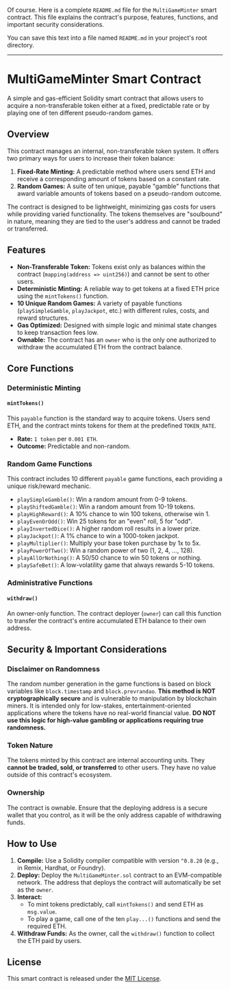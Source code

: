 Of course. Here is a complete `README.md` file for the `MultiGameMinter` smart contract. This file explains the contract's purpose, features, functions, and important security considerations.

You can save this text into a file named `README.md` in your project's root directory.

---

# MultiGameMinter Smart Contract

A simple and gas-efficient Solidity smart contract that allows users to acquire a non-transferable token either at a fixed, predictable rate or by playing one of ten different pseudo-random games.

## Overview

This contract manages an internal, non-transferable token system. It offers two primary ways for users to increase their token balance:

1.  **Fixed-Rate Minting:** A predictable method where users send ETH and receive a corresponding amount of tokens based on a constant rate.
2.  **Random Games:** A suite of ten unique, payable "gamble" functions that award variable amounts of tokens based on a pseudo-random outcome.

The contract is designed to be lightweight, minimizing gas costs for users while providing varied functionality. The tokens themselves are "soulbound" in nature, meaning they are tied to the user's address and cannot be traded or transferred.

## Features

-   **Non-Transferable Token:** Tokens exist only as balances within the contract (`mapping(address => uint256)`) and cannot be sent to other users.
-   **Deterministic Minting:** A reliable way to get tokens at a fixed ETH price using the `mintTokens()` function.
-   **10 Unique Random Games:** A variety of payable functions (`playSimpleGamble`, `playJackpot`, etc.) with different rules, costs, and reward structures.
-   **Gas Optimized:** Designed with simple logic and minimal state changes to keep transaction fees low.
-   **Ownable:** The contract has an `owner` who is the only one authorized to withdraw the accumulated ETH from the contract balance.

## Core Functions

### Deterministic Minting

#### `mintTokens()`
This `payable` function is the standard way to acquire tokens. Users send ETH, and the contract mints tokens for them at the predefined `TOKEN_RATE`.
-   **Rate:** `1 token` per `0.001 ETH`.
-   **Outcome:** Predictable and non-random.

### Random Game Functions

This contract includes 10 different `payable` game functions, each providing a unique risk/reward mechanic.

-   `playSimpleGamble()`: Win a random amount from 0-9 tokens.
-   `playShiftedGamble()`: Win a random amount from 10-19 tokens.
-   `playHighReward()`: A 10% chance to win 100 tokens, otherwise win 1.
-   `playEvenOrOdd()`: Win 25 tokens for an "even" roll, 5 for "odd".
-   `playInvertedDice()`: A higher random roll results in a lower prize.
-   `playJackpot()`: A 1% chance to win a 1000-token jackpot.
-   `playMultiplier()`: Multiply your base token purchase by 1x to 5x.
-   `playPowerOfTwo()`: Win a random power of two (1, 2, 4, ..., 128).
-   `playAllOrNothing()`: A 50/50 chance to win 50 tokens or nothing.
-   `playSafeBet()`: A low-volatility game that always rewards 5-10 tokens.

### Administrative Functions

#### `withdraw()`
An owner-only function. The contract deployer (`owner`) can call this function to transfer the contract's entire accumulated ETH balance to their own address.

## Security & Important Considerations

### **Disclaimer on Randomness**

The random number generation in the game functions is based on block variables like `block.timestamp` and `block.prevrandao`. **This method is NOT cryptographically secure** and is vulnerable to manipulation by blockchain miners. It is intended only for low-stakes, entertainment-oriented applications where the tokens have no real-world financial value. **DO NOT use this logic for high-value gambling or applications requiring true randomness.**

### **Token Nature**

The tokens minted by this contract are internal accounting units. They **cannot be traded, sold, or transferred** to other users. They have no value outside of this contract's ecosystem.

### **Ownership**

The contract is ownable. Ensure that the deploying address is a secure wallet that you control, as it will be the only address capable of withdrawing funds.

## How to Use

1.  **Compile:** Use a Solidity compiler compatible with version `^0.8.20` (e.g., in Remix, Hardhat, or Foundry).
2.  **Deploy:** Deploy the `MultiGameMinter.sol` contract to an EVM-compatible network. The address that deploys the contract will automatically be set as the `owner`.
3.  **Interact:**
    -   To mint tokens predictably, call `mintTokens()` and send ETH as `msg.value`.
    -   To play a game, call one of the ten `play...()` functions and send the required ETH.
4.  **Withdraw Funds:** As the owner, call the `withdraw()` function to collect the ETH paid by users.

## License

This smart contract is released under the [MIT License](https://opensource.org/licenses/MIT).